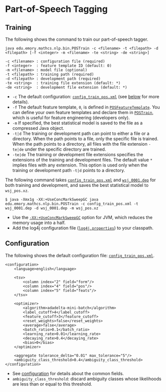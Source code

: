 # Part-of-Speech Tagging

## Training

The following shows the command to train our part-of-speech tagger.

```
java edu.emory.mathcs.nlp.bin.POSTrain -c <filename> -t <filepath> -d <filepath> [-f <integer> -m <filename> -te <string> -de <string>]

-c <filename> : configuration file (required)
-f <integer>  : feature template ID (default: 0)
-m <filename> : model file (optional)
-t <filepath> : training path (required)
-d <filepath> : development path (required)
-te <string>  : training file extension (default: *)
-de <string>  : development file extension (default: *)
```

* `-c` The default configuration: [`config_train_pos.xml`](../../src/main/resources/configuration/config_train_pos.xml) (see [below](#configuration) for more details).
* `-f` The default feature template, `0`, is defined in [`POSFeatureTemplate`](../src/main/java/edu/emory/mathcs/nlp/component/pos/POSFeatureTemplate.java). You can define your own feature templates and declare them in [`POSTrain`](../src/main/java/edu/emory/mathcs/nlp/bin/POSTrain.java), which is useful for feature engineering (developers only).
* `-m` If specified, the best statistical model is saved to the file as a compressed Java object.
* `-t|d` The training or development path can point to either a file or a directory. When the path points to a file, only the specific file is trained. When the path points to a directory, all files with the file extension `-te|de` under the specific directory are trained.
* `-te|de` The training or development file extensions specifies the extensions of the training and development files. The default value `*` implies files with any extension. This option is used only when the training or development path `-t|d` points to a directory.

The following command takes [`config_train_pos.xml`](../../src/main/resources/configuration/config_train_pos.xml) and [`wsj_0001.dep`](../../src/main/resources/dat/wsj_0001.dep) for both training and development, and saves the best statistical model to `wsj_pos.xz`.

```
$ java -Xmx1g -XX:+UseConcMarkSweepGC java edu.emory.mathcs.nlp.bin.POSTrain -c config_train_pos.xml -t wsj_0001.dep -d wsj_0001.dep -m wsj_pos.xz
```

* Use the [`-XX:+UseConcMarkSweepGC`](http://www.oracle.com/technetwork/java/tuning-139912.html) option for JVM, which reduces the memory usage into a half.
* Add the log4j configuration file ([`log4j.properties`](../../src/main/resources/configuration/log4j.properties)) to your classpath.

## Configuration

The following shows the default configuration file: [`config_train_pos.xml`](../../src/main/resources/configuration/config_train_pos.xml).

```
<configuration>
    <language>english</language>

	<tsv>
        <column index="2" field="form"/>
        <column index="4" field="pos"/>
        <column index="5" field="feats"/>
    </tsv>

    <optimizer>
        <algorithm>adadelta-mini-batch</algorithm>
        <label_cutoff>4</label_cutoff>
        <feature_cutoff>3</feature_cutoff>
        <reset_weights>false</reset_weights>
        <average>false</average>
        <batch_ratio>0.1</batch_ratio>
        <learning_rate>0.01</learning_rate>
        <decaying_rate>0.4</decaying_rate>
        <bias>0</bias>
    </optimizer>
    
	<aggregate tolerance_delta="0.01" max_tolerance="5"/>
	<ambiguity_class_threshold>0.4</ambiguity_class_threshold>
</configuration>
```

* See [configuration](../specification/configuration.md#training) for details about the common fields.
* `ambiguity_class_threshold`: discard ambiguity classes whose likelihoods are less than or equal to this threshold.
